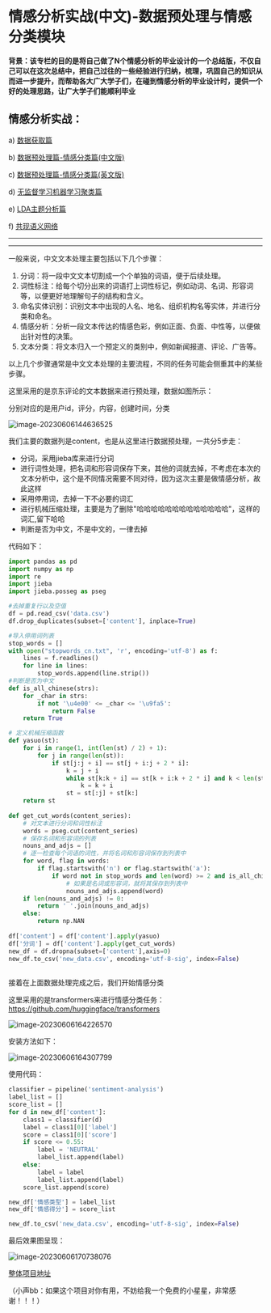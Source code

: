 # 情感分析实战(中文)-数据预处理与情感分类模块

**背景：该专栏的目的是将自己做了N个情感分析的毕业设计的一个总结版，不仅自己可以在这次总结中，把自己过往的一些经验进行归纳，梳理，巩固自己的知识从而进一步提升，而帮助各大广大学子们，在碰到情感分析的毕业设计时，提供一个好的处理思路，让广大学子们能顺利毕业**

## 情感分析实战：

a) [数据获取篇](https://blog.csdn.net/zyh960/article/details/131172565?spm=1001.2014.3001.5501)

b) [数据预处理篇-情感分类篇(中文版)](https://blog.csdn.net/zyh960/article/details/131172656?spm=1001.2014.3001.5501)

c) [数据预处理篇-情感分类篇(英文版)](https://blog.csdn.net/zyh960/article/details/131172163?spm=1001.2014.3001.5501)

d) [无监督学习机器学习聚类篇](https://blog.csdn.net/zyh960/article/details/131172511?spm=1001.2014.3001.5501)

e) [LDA主题分析篇](https://blog.csdn.net/zyh960/article/details/131172253?spm=1001.2014.3001.5501)

f) [共现语义网络](https://blog.csdn.net/zyh960/article/details/131172433?spm=1001.2014.3001.5501)

------



------

一般来说，中文文本处理主要包括以下几个步骤：

1. 分词：将一段中文文本切割成一个个单独的词语，便于后续处理。
2. 词性标注：给每个切分出来的词语打上词性标记，例如动词、名词、形容词等，以便更好地理解句子的结构和含义。
3. 命名实体识别：识别文本中出现的人名、地名、组织机构名等实体，并进行分类和命名。
4. 情感分析：分析一段文本传达的情感色彩，例如正面、负面、中性等，以便做出针对性的决策。
5. 文本分类：将文本归入一个预定义的类别中，例如新闻报道、评论、广告等。

以上几个步骤通常是中文文本处理的主要流程，不同的任务可能会侧重其中的某些步骤。



这里采用的是京东评论的文本数据来进行预处理，数据如图所示：

分别对应的是用户id，评分，内容，创建时间，分类

![image-20230606144636525](https://cdn.jsdelivr.net/gh/13060923171/images@main/img/image-20230606144636525.png)

我们主要的数据列是content，也是从这里进行数据预处理，一共分5步走：

- 分词，采用jieba库来进行分词
- 进行词性处理，把名词和形容词保存下来，其他的词就去掉，不考虑在本次的文本分析中，这个是不同情况需要不同对待，因为这次主要是做情感分析，故此这样
- 采用停用词，去掉一下不必要的词汇
- 进行机械压缩处理，主要是为了删除"哈哈哈哈哈哈哈哈哈哈哈哈哈"，这样的词汇,留下哈哈
- 判断是否为中文，不是中文的，一律去掉

代码如下：

```python
import pandas as pd
import numpy as np
import re
import jieba
import jieba.posseg as pseg

#去掉重复行以及空值
df = pd.read_csv('data.csv')
df.drop_duplicates(subset=['content'], inplace=True)

#导入停用词列表
stop_words = []
with open("stopwords_cn.txt", 'r', encoding='utf-8') as f:
    lines = f.readlines()
    for line in lines:
        stop_words.append(line.strip())
#判断是否为中文
def is_all_chinese(strs):
    for _char in strs:
        if not '\u4e00' <= _char <= '\u9fa5':
            return False
    return True

# 定义机械压缩函数
def yasuo(st):
    for i in range(1, int(len(st) / 2) + 1):
        for j in range(len(st)):
            if st[j:j + i] == st[j + i:j + 2 * i]:
                k = j + i
                while st[k:k + i] == st[k + i:k + 2 * i] and k < len(st):
                    k = k + i
                st = st[:j] + st[k:]
    return st
  
def get_cut_words(content_series):
    # 对文本进行分词和词性标注
    words = pseg.cut(content_series)
    # 保存名词和形容词的列表
    nouns_and_adjs = []
    # 逐一检查每个词语的词性，并将名词和形容词保存到列表中
    for word, flag in words:
        if flag.startswith('n') or flag.startswith('a'):
            if word not in stop_words and len(word) >= 2 and is_all_chinese(word) == True:
                # 如果是名词或形容词，就将其保存到列表中
                nouns_and_adjs.append(word)
    if len(nouns_and_adjs) != 0:
        return ' '.join(nouns_and_adjs)
    else:
        return np.NAN
        
df['content'] = df['content'].apply(yasuo)
df['分词'] = df['content'].apply(get_cut_words)
new_df = df.dropna(subset=['content'],axis=0)
new_df.to_csv('new_data.csv', encoding='utf-8-sig', index=False)
        

```





接着在上面数据处理完成之后，我们开始情感分类

这里采用的是transformers来进行情感分类任务：https://github.com/huggingface/transformers

![image-20230606164226570](https://cdn.jsdelivr.net/gh/13060923171/images@main/img/image-20230606164226570.png)

安装方法如下：

![image-20230606164307799](https://cdn.jsdelivr.net/gh/13060923171/images@main/img/image-20230606164307799.png)



使用代码：

```Python
classifier = pipeline('sentiment-analysis')
label_list = []
score_list = []
for d in new_df['content']:
    class1 = classifier(d)
    label = class1[0]['label']
    score = class1[0]['score']
    if score <= 0.55:
        label = 'NEUTRAL'
        label_list.append(label)
    else:
        label = label
        label_list.append(label)
    score_list.append(score)

new_df['情感类型'] = label_list
new_df['情感得分'] = score_list

new_df.to_csv('new_data.csv', encoding='utf-8-sig', index=False)
```



最后效果图呈现：

![image-20230606170738076](https://cdn.jsdelivr.net/gh/13060923171/images@main/img/image-20230606170738076.png)

[整体项目地址](https://github.com/13060923171/Special-Issue-on-Sentiment-Analysis)

（小声bb：如果这个项目对你有用，不妨给我一个免费的小星星，非常感谢！！！）